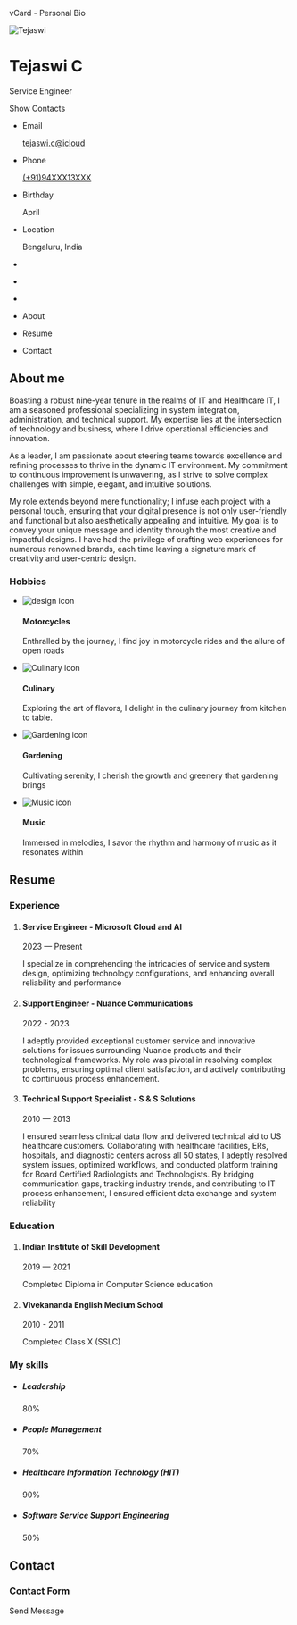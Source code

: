    vCard - Personal Bio        

![Tejaswi](./assets/images/my-avatar.png)

Tejaswi C
=========

Service Engineer

Show Contacts

*   Email
    
    [tejaswi.c@icloud](mailto:tejaswi.c@icloud.com)
    
*   Phone
    
    [(+91)94XXX13XXX](tel:+919482613888)
    
*   Birthday
    
    April
    
*   Location
    
    Bengaluru, India
    

*   [](#)
*   [](#)
*   [](#)

*   About
*   Resume
*   Contact

About me
--------

Boasting a robust nine-year tenure in the realms of IT and Healthcare IT, I am a seasoned professional specializing in system integration, administration, and technical support. My expertise lies at the intersection of technology and business, where I drive operational efficiencies and innovation.

As a leader, I am passionate about steering teams towards excellence and refining processes to thrive in the dynamic IT environment. My commitment to continuous improvement is unwavering, as I strive to solve complex challenges with simple, elegant, and intuitive solutions.

My role extends beyond mere functionality; I infuse each project with a personal touch, ensuring that your digital presence is not only user-friendly and functional but also aesthetically appealing and intuitive. My goal is to convey your unique message and identity through the most creative and impactful designs. I have had the privilege of crafting web experiences for numerous renowned brands, each time leaving a signature mark of creativity and user-centric design.

### Hobbies

*   ![design icon](./assets/images/Bike.svg)
    
    #### Motorcycles
    
    Enthralled by the journey, I find joy in motorcycle rides and the allure of open roads
    
*   ![Culinary icon](./assets/images/Cooking.svg)
    
    #### Culinary
    
    Exploring the art of flavors, I delight in the culinary journey from kitchen to table.
    
*   ![Gardening icon](./assets/images/Gardening.svg)
    
    #### Gardening
    
    Cultivating serenity, I cherish the growth and greenery that gardening brings
    
*   ![Music icon](./assets/images/Music.svg)
    
    #### Music
    
    Immersed in melodies, I savor the rhythm and harmony of music as it resonates within
    

Resume
------

### Experience

1.  #### Service Engineer - Microsoft Cloud and AI
    
    2023 — Present
    
    I specialize in comprehending the intricacies of service and system design, optimizing technology configurations, and enhancing overall reliability and performance
    
2.  #### Support Engineer - Nuance Communications
    
    2022 - 2023
    
    I adeptly provided exceptional customer service and innovative solutions for issues surrounding Nuance products and their technological frameworks. My role was pivotal in resolving complex problems, ensuring optimal client satisfaction, and actively contributing to continuous process enhancement.
    
3.  #### Technical Support Specialist - S & S Solutions
    
    2010 — 2013
    
    I ensured seamless clinical data flow and delivered technical aid to US healthcare customers. Collaborating with healthcare facilities, ERs, hospitals, and diagnostic centers across all 50 states, I adeptly resolved system issues, optimized workflows, and conducted platform training for Board Certified Radiologists and Technologists. By bridging communication gaps, tracking industry trends, and contributing to IT process enhancement, I ensured efficient data exchange and system reliability
    

### Education

1.  #### Indian Institute of Skill Development
    
    2019 — 2021
    
    Completed Diploma in Computer Science education
    
2.  #### Vivekananda English Medium School
    
    2010 - 2011
    
    Completed Class X (SSLC)
    

### My skills

*   ##### Leadership
    
    80%
    
*   ##### People Management
    
    70%
    
*   ##### Healthcare Information Technology (HIT)
    
    90%
    
*   ##### Software Service Support Engineering
    
    50%
    

Contact
-------

### Contact Form

 

Send Message